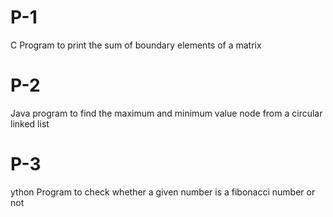 # P-1
C Program to print the sum of boundary elements of a matrix
# P-2
Java program to find the maximum and minimum value node from a circular linked list
# P-3
ython Program to check whether a given number is a fibonacci number or not
